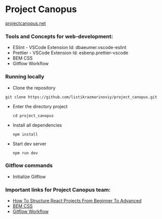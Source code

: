 # Project Canopus

[projectcanopus.net](https://projectcanopus.net/)

### Tools and Concepts for web-development:
- ESlint - VSCode Extension Id: dbaeumer.vscode-eslint
- Prettier - VSCode Extension Id: esbenp.prettier-vscode
- BEM CSS
- Gitflow Workflow

### Running locally

- Clone the repository
 ```
 git clone https://github.com/listikrazmarinoviy/project_canopus.git
 ```

- Enter the directory project
  ```
  cd project_canopus
  ```

- Install all dependencies
  ```
  npm install
  ```

- Start dev server
  ```
  npm run dev
  ```

### Gitflow commands
- Initialize Gitflow

### Important links for Project Canopus team:

- [How To Structure React Projects From Beginner To Advanced](https://blog.webdevsimplified.com/2022-07/react-folder-structure/) 
- [BEM CSS](https://getbem.com/introduction/)
- [Gitflow Workflow](https://www.atlassian.com/git/tutorials/comparing-workflows/gitflow-workflow)
